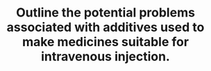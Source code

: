 ---
title: "Outline the potential problems associated with additives used to make medicines suitable for intravenous injection."
entityType: SAQ
exam: PEX
college: ANZCA
year: 2003
sitting: A
question: 4
passRate: 43
EC_expectedDomains:
- "A pass required a brief description of (at least) four additives found in drug preparations used in anaesthesia, and their potential adverse effects."
EC_extraCredit:
- "Good answers named the drug and additive and outlined its problems."
- "Higher marks were obtained if consideration was given to dose- response, actual versus theoretical problems and pharmaceutics (complexity, cost, shelf-life)."
EC_errorsCommon:
- "Many candidates made no mention of anaphylactic/anaphylactoid reactions, pain on injection, thrombophlebitis, physicochemical inactivation (and crystallization) and manufacturing costs."
- "No marks were given for additives found in halothane, EMLA cream, spinal local anaesthetic solutions or blood."
- "It was not accepted that the mannitol found in vecuronium leads to an osmotic diuresis."
- "The statement 'causes toxicity', was considered to be non-specific and did not gain marks."
---